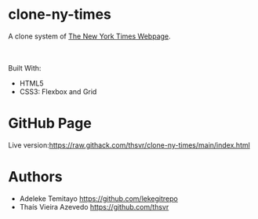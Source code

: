 # clone-ny-times



A clone system of [The New York Times Webpage](https://www.nytimes.com/2014/03/18/science/space/detection-of-waves-in-space-buttresses-landmark-theory-of-big-bang.html?_r=0).<br>

<br><br>
Built With:
* HTML5
* CSS3: Flexbox and Grid

# GitHub Page
Live version:https://raw.githack.com/thsvr/clone-ny-times/main/index.html

# Authors
* Adeleke Temitayo https://github.com/lekegitrepo
* Thaís Vieira Azevedo https://github.com/thsvr
